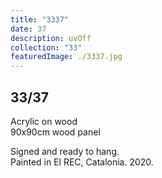 ```yaml
---
title: "3337"
date: 37
description: uvOff
collection: "33"
featuredImage: ./3337.jpg
---
```


## 33/37

Acrylic on wood<br/>
90x90cm wood panel

Signed and ready to hang.<br/>
Painted in El REC, Catalonia. 2020.